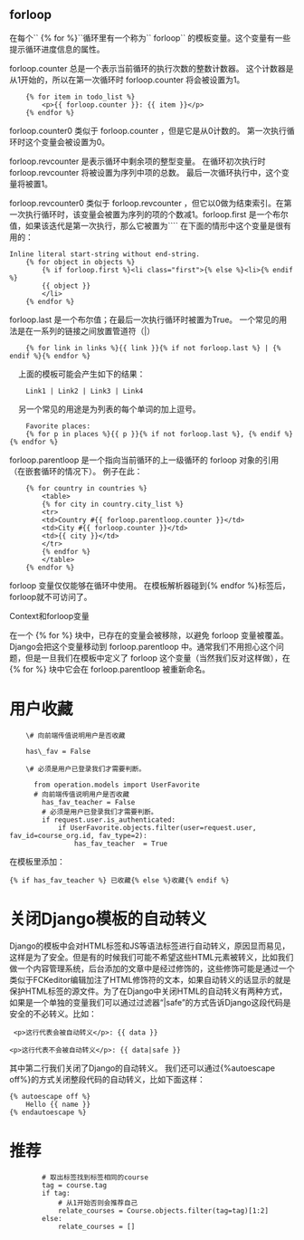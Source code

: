 ## forloop

在每个\`\` {% for %}\`\`循环里有一个称为\`\` forloop\`\` 的模板变量。这个变量有一些提示循环进度信息的属性。

forloop.counter 总是一个表示当前循环的执行次数的整数计数器。 这个计数器是从1开始的，所以在第一次循环时 forloop.counter 将会被设置为1。

```
    {% for item in todo_list %}
        <p>{{ forloop.counter }}: {{ item }}</p>
    {% endfor %}

```

forloop.counter0 类似于 forloop.counter ，但是它是从0计数的。 第一次执行循环时这个变量会被设置为0。

forloop.revcounter 是表示循环中剩余项的整型变量。 在循环初次执行时 forloop.revcounter 将被设置为序列中项的总数。 最后一次循环执行中，这个变量将被置1。

forloop.revcounter0 类似于 forloop.revcounter ，但它以0做为结束索引。在第一次执行循环时，该变量会被置为序列的项的个数减1。forloop.first 是一个布尔值，如果该迭代是第一次执行，那么它被置为\`\`\`\` 在下面的情形中这个变量是很有用的：

```
Inline literal start-string without end-string.
    {% for object in objects %}
        {% if forloop.first %}<li class="first">{% else %}<li>{% endif %}
        {{ object }}
        </li>
    {% endfor %}
```

forloop.last 是一个布尔值；在最后一次执行循环时被置为True。 一个常见的用法是在一系列的链接之间放置管道符（\|）

```
    {% for link in links %}{{ link }}{% if not forloop.last %} | {% endif %}{% endfor %}
```

    上面的模板可能会产生如下的结果：

```
    Link1 | Link2 | Link3 | Link4
```

    另一个常见的用途是为列表的每个单词的加上逗号。

```
    Favorite places:
    {% for p in places %}{{ p }}{% if not forloop.last %}, {% endif %}{% endfor %}
```

forloop.parentloop 是一个指向当前循环的上一级循环的 forloop 对象的引用（在嵌套循环的情况下）。 例子在此：

```
    {% for country in countries %}
        <table>
        {% for city in country.city_list %}
        <tr>
        <td>Country #{{ forloop.parentloop.counter }}</td>
        <td>City #{{ forloop.counter }}</td>
        <td>{{ city }}</td>
        </tr>
        {% endfor %}
        </table>
    {% endfor %}
```

forloop 变量仅仅能够在循环中使用。 在模板解析器碰到{% endfor %}标签后，forloop就不可访问了。

Context和forloop变量

在一个 {% for %} 块中，已存在的变量会被移除，以避免 forloop 变量被覆盖。 Django会把这个变量移动到 forloop.parentloop 中。通常我们不用担心这个问题，但是一旦我们在模板中定义了 forloop 这个变量（当然我们反对这样做），在 {% for %} 块中它会在 forloop.parentloop 被重新命名。

# 用户收藏

        \# 向前端传值说明用户是否收藏

        has\_fav = False

        \# 必须是用户已登录我们才需要判断。

```
      from operation.models import UserFavorite
      # 向前端传值说明用户是否收藏
        has_fav_teacher = False
        # 必须是用户已登录我们才需要判断。
        if request.user.is_authenticated:
            if UserFavorite.objects.filter(user=request.user, fav_id=course_org.id, fav_type=2):
                has_fav_teacher  = True
```

在模板里添加：

```
{% if has_fav_teacher %} 已收藏{% else %}收藏{% endif %}
```

# 关闭Django模板的自动转义
Django的模板中会对HTML标签和JS等语法标签进行自动转义，原因显而易见，这样是为了安全。但是有的时候我们可能不希望这些HTML元素被转义，比如我们做一个内容管理系统，后台添加的文章中是经过修饰的，这些修饰可能是通过一个类似于FCKeditor编辑加注了HTML修饰符的文本，如果自动转义的话显示的就是保护HTML标签的源文件。为了在Django中关闭HTML的自动转义有两种方式，如果是一个单独的变量我们可以通过过滤器“|safe”的方式告诉Django这段代码是安全的不必转义。比如：

  ` <p>这行代表会被自动转义</p>: {{ data }}`


```
<p>这行代表不会被自动转义</p>: {{ data|safe }}
```


其中第二行我们关闭了Django的自动转义。
我们还可以通过{%autoescape off%}的方式关闭整段代码的自动转义，比如下面这样：



```
{% autoescape off %}
    Hello {{ name }}
{% endautoescape %}
```
# 推荐


```
        # 取出标签找到标签相同的course
        tag = course.tag
        if tag:
            # 从1开始否则会推荐自己
            relate_courses = Course.objects.filter(tag=tag)[1:2]
        else:
            relate_courses = []
```




